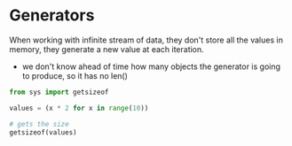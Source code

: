 # Generators

When working with infinite stream of data, they don't store all the values in memory, they generate a new value at each iteration.

- we don't know ahead of time how many objects the generator is going to produce, so it has no len()

```python
from sys import getsizeof

values = (x * 2 for x in range(10))

# gets the size
getsizeof(values)
```
